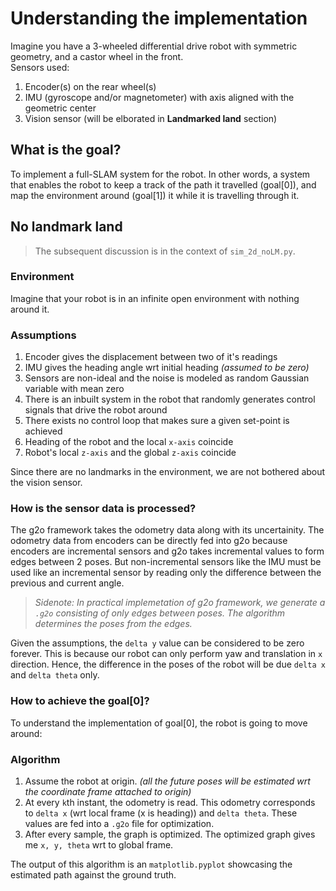 # Understanding the implementation

Imagine you have a 3-wheeled differential drive robot with symmetric geometry, and a castor wheel in the front. <br>
Sensors used:
1. Encoder(s) on the rear wheel(s)
2. IMU (gyroscope and/or magnetometer) with axis aligned with the geometric center
3. Vision sensor (will be elborated in **Landmarked land** section)

## What is the goal?
To implement a full-SLAM system for the robot. In other words, a system that enables the robot to keep a track of the path it travelled (goal[0]), and map the environment around (goal[1]) it while it is travelling through it.

## No landmark land

> The subsequent discussion is in the context of `sim_2d_noLM.py`.
### Environment
Imagine that your robot is in an infinite open environment with nothing around it.

### Assumptions
1. Encoder gives the displacement between two of it's readings
2. IMU gives the heading angle wrt initial heading *(assumed to be zero)*
3. Sensors are non-ideal and the noise is modeled as random Gaussian variable with mean zero
4. There is an inbuilt system in the robot that randomly generates control signals that drive the robot around
5. There exists no control loop that makes sure a given set-point is achieved
6. Heading of the robot and the local `x-axis` coincide
7. Robot's local `z-axis` and the global `z-axis` coincide

Since there are no landmarks in the environment, we are not bothered about the vision sensor. <br>

### How is the sensor data is processed?
The g2o framework takes the odometry data along with its uncertainity. The odometry data from encoders can be directly fed into g2o because encoders are incremental sensors and g2o takes incremental values to form edges between 2 poses. But non-incremental sensors like the IMU must be used like an incremental sensor by reading only the difference between the previous and current angle.

> *Sidenote: In practical implemetation of g2o framework, we generate a `.g2o` consisting of only edges between poses. The algorithm determines the poses from the edges.*

Given the assumptions, the `delta y` value can be considered to be zero forever. This is because our robot can only perform yaw and translation in `x` direction. Hence, the difference in the poses of the robot will be due `delta x` and `delta theta` only.

### How to achieve the goal[0]?
To understand the implementation of goal[0], the robot is going to move around:
### Algorithm
1. Assume the robot at origin. *(all the future poses will be estimated wrt the coordinate frame attached to origin)*
2. At every `k`th instant, the odometry is read. This odometry corresponds to `delta x` (wrt local frame (x is heading)) and `delta theta`. These values are fed into a `.g2o` file for optimization.
3. After every sample, the graph is optimized. The optimized graph gives me `x, y, theta` wrt to global frame.

The output of this algorithm is an `matplotlib.pyplot` showcasing the estimated path against the ground truth.

